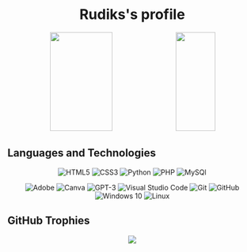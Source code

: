 <h1 align='center'>Rudiks's profile</h1>
<p align="center">
  <img width=50% height=200px src="https://github-readme-stats.vercel.app/api?username=Rudiks1&show_icons=true&hide=prs&theme=dark&bg_color=DEG,04ff00,00ff80&text_color=000&hide_title=true&icon_color=000&border_radius=15&hide_border=true&ring_color=000&include_all_commits=true">
  <img width=40% height=200px src="https://github-readme-stats.vercel.app/api/top-langs/?username=Rudiks1&layout=compact&bg_color=DEG,04ff00,00ff80&text_color=000&title_color=000&hide_border=true&border_radius=15&hide_title=true">
</p>



<h2>Languages and Technologies</h2>
<p align="center">
  <img alt="HTML5" src="https://img.shields.io/badge/html5-%23E34F26.svg?&style=for-the-badge&logo=html5&logoColor=white"/>
  <img alt="CSS3" src="https://img.shields.io/badge/css3-%231572B6.svg?&style=for-the-badge&logo=css3&logoColor=white"/>
  <img alt="Python" src="https://img.shields.io/badge/python-%2314354C.svg?&style=for-the-badge&logo=python&logoColor=white"/>
  <img alt="PHP" src="https://img.shields.io/badge/php-%23563D7C.svg?&style=for-the-badge&logo=php&logoColor=white"/>
  <img alt="MySQl" src="https://img.shields.io/badge/mysql-%2300f.svg?style=for-the-badge&logo=mysql&logoColor=white"/>
</p>

<p align="center">
  <img alt="Adobe" src="https://img.shields.io/badge/adobe-%23FF0000.svg?&style=for-the-badge&logo=adobe&logoColor=white"/>
  <img alt="Canva" src="https://img.shields.io/badge/Canva-%2300C4CC.svg?&style=for-the-badge&logo=Canva&logoColor=white"/> 
  <img alt="GPT-3" src="https://img.shields.io/badge/GPT-3-%23F24E1E.svg?&style=for-the-badge&logo=GPT-3&logoColor=white"/> 
  <img alt="Visual Studio Code" src="https://img.shields.io/badge/VisualStudioCode-0078d7.svg?&style=for-the-badge&logo=visual-studio-code&logoColor=white"/>
  <img alt="Git" src="https://img.shields.io/badge/git-%23F05033.svg?&style=for-the-badge&logo=git&logoColor=white"/> 
  <img alt="GitHub" src="https://img.shields.io/badge/github-%23121011.svg?&style=for-the-badge&logo=github&logoColor=white"/> 
  <img alt="Windows 10" src="https://img.shields.io/badge/Windows-0078D6?style=for-the-badge&logo=windows&logoColor=white"/>
  <img alt="Linux" src="https://img.shields.io/badge/linux-%234285F4.svg?&style=for-the-badge&logo=linux&logoColor=white"/>
</p>

<h2>GitHub Trophies</h2>
<p align="center">
<img src="https://github-profile-trophy.vercel.app/?username=Rudiks1&column=4&margin-w=5&margin-h=5&theme=darkhub">
</p>
